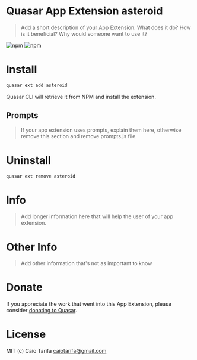 # Quasar App Extension asteroid

> Add a short description of your App Extension. What does it do? How is it beneficial? Why would someone want to use it?

[![npm](https://img.shields.io/npm/v/quasar-app-extension-asteroid.svg?label=quasar-app-extension-asteroid)](https://www.npmjs.com/package/quasar-app-extension-asteroid)
[![npm](https://img.shields.io/npm/dt/quasar-app-extension-asteroid.svg)](https://www.npmjs.com/package/quasar-app-extension-asteroid)

# Install
```bash
quasar ext add asteroid
```
Quasar CLI will retrieve it from NPM and install the extension.

## Prompts

> If your app extension uses prompts, explain them here, otherwise remove this section and remove prompts.js file.

# Uninstall
```bash
quasar ext remove asteroid
```

# Info
> Add longer information here that will help the user of your app extension.

# Other Info
> Add other information that's not as important to know

# Donate
If you appreciate the work that went into this App Extension, please consider [donating to Quasar](https://donate.quasar.dev).

# License
MIT (c) Caio Tarifa <caiotarifa@gmail.com>
